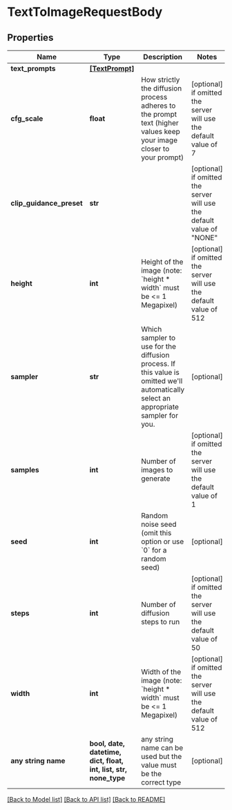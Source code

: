 # TextToImageRequestBody


## Properties
Name | Type | Description | Notes
------------ | ------------- | ------------- | -------------
**text_prompts** | [**[TextPrompt]**](TextPrompt.md) |  | 
**cfg_scale** | **float** | How strictly the diffusion process adheres to the prompt text (higher values keep your image closer to your prompt) | [optional]  if omitted the server will use the default value of 7
**clip_guidance_preset** | **str** |  | [optional]  if omitted the server will use the default value of "NONE"
**height** | **int** | Height of the image (note: &#x60;height * width&#x60; must be &lt;&#x3D; 1 Megapixel) | [optional]  if omitted the server will use the default value of 512
**sampler** | **str** | Which sampler to use for the diffusion process. If this value is omitted we&#39;ll automatically select an appropriate sampler for you. | [optional] 
**samples** | **int** | Number of images to generate | [optional]  if omitted the server will use the default value of 1
**seed** | **int** | Random noise seed (omit this option or use &#x60;0&#x60; for a random seed) | [optional] 
**steps** | **int** | Number of diffusion steps to run | [optional]  if omitted the server will use the default value of 50
**width** | **int** | Width of the image (note: &#x60;height * width&#x60; must be &lt;&#x3D; 1 Megapixel) | [optional]  if omitted the server will use the default value of 512
**any string name** | **bool, date, datetime, dict, float, int, list, str, none_type** | any string name can be used but the value must be the correct type | [optional]

[[Back to Model list]](../README.md#documentation-for-models) [[Back to API list]](../README.md#documentation-for-api-endpoints) [[Back to README]](../README.md)


